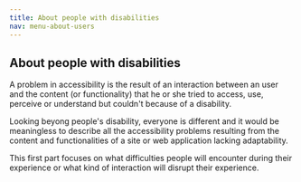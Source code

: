 ```yaml
---
title: About people with disabilities
nav: menu-about-users
---
```


## About people with disabilities

A problem in accessibility is the result of an interaction between an user and the content (or functionality) that he or she tried to access, use, perceive or understand but couldn't because of a disability.

Looking beyong people's disability, everyone is different and it would be meaningless to describe all the accessibility problems resulting from the content and functionalities of a site or web application lacking adaptability.

This first part focuses on what difficulties people will encounter during their experience or what kind of interaction will disrupt their experience.
